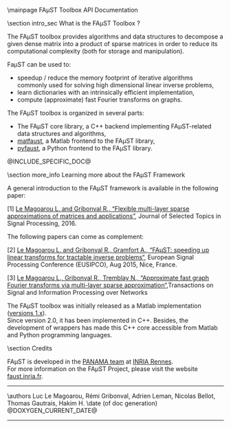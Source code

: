\mainpage FAµST Toolbox API Documentation

\section intro_sec What is the FAµST Toolbox ?

The FAµST toolbox provides algorithms and data structures to decompose a given dense matrix into a product of sparse matrices in order to reduce its computational complexity (both for storage and manipulation).

FaµST can be used to:

- speedup / reduce the memory footprint of iterative algorithms commonly used for solving high dimensional linear inverse problems,
- learn dictionaries with an intrinsically efficient implementation,
- compute (approximate) fast Fourier transforms on graphs.

The FAµST toolbox is organized in several parts:

- The FAµST core library, a C++ backend implementing FAµST-related data structures and algorithms,
- [matfaust](./namespacematfaust.html), a Matlab frontend to the FAµST library,
- [pyfaust](./namespacepyfaust.html), a Python frontend to the FAµST library.


@INCLUDE_SPECIFIC_DOC@

\section more_info Learning more about the FAµST Framework

A general introduction to the FAµST framework is available in the following paper:

[1] [Le Magoarou L. and Gribonval R., “Flexible multi-layer sparse approximations of matrices and applications”](https://hal.archives-ouvertes.fr/hal-01167948), Journal of Selected Topics in Signal Processing, 2016.

The following papers can come as complement:

[2] [Le Magoarou L. and Gribonval R., Gramfort A., “FAµST: speeding up linear transforms for tractable inverse problems“](https://hal.archives-ouvertes.fr/hal-01156478v1), European Signal Processing Conference (EUSIPCO), Aug 2015, Nice, France.

[3] [Le Magoarou L., Gribonval R., Tremblay N., “Approximate fast graph Fourier transforms via multi-layer sparse approximation“](https://hal.inria.fr/hal-01416110),Transactions on Signal and Information Processing over Networks

The FAµST toolbox was initially released as a Matlab implementation ([versions 1.x](http://faust.inria.fr/download/faust-1-x/)).
<br/>Since version 2.0, it has been implemented in C++. Besides, the development of wrappers has made this C++ core accessible from Matlab and Python programming languages.


\section Credits

FAµST is developed in the [PANAMA team](https://team.inria.fr/panama/) at [INRIA Rennes](https://www.inria.fr/en/centre/rennes). <br>
For more information on the FAµST Project, please visit the website [faust.inria.fr](http://faust.inria.fr). <br>




<HR>
\authors Luc Le Magoarou, Rémi Gribonval, Adrien Leman, Nicolas Bellot, Thomas Gautrais, Hakim H.
\date (of doc generation) @DOXYGEN_CURRENT_DATE@

<HR>

